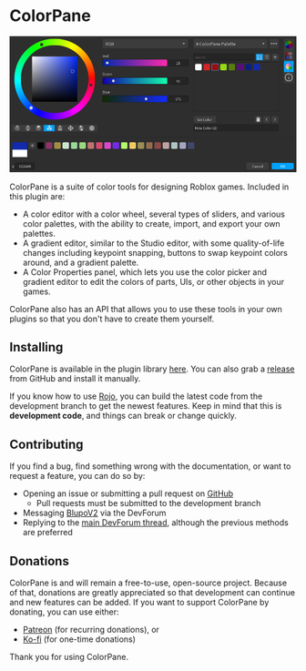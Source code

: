 # ColorPane

![Color Editor](docs/images/color-editor.png)

ColorPane is a suite of color tools for designing Roblox games. Included in this plugin are:

- A color editor with a color wheel, several types of sliders, and various color palettes, with the ability to create, import, and export your own palettes.
- A gradient editor, similar to the Studio editor, with some quality-of-life changes including keypoint snapping, buttons to swap keypoint colors around, and a gradient palette.
- A Color Properties panel, which lets you use the color picker and gradient editor to edit the colors of parts, UIs, or other objects in your games.

ColorPane also has an API that allows you to use these tools in your own plugins so that you don't have to create them yourself.

## Installing

ColorPane is available in the plugin library [here](https://roblox.com/library/6474565567/ColorPane). You can also grab a [release](https://github.com/Blupo/ColorPane/releases) from GitHub and install it manually.

If you know how to use [Rojo](https://rojo.space), you can build the latest code from the development branch to get the newest features. Keep in mind that this is **development code**, and things can break or change quickly.

## Contributing

If you find a bug, find something wrong with the documentation, or want to request a feature, you can do so by:

- Opening an issue or submitting a pull request on [GitHub](https://github.com/Blupo/ColorPane/)
    - Pull requests must be submitted to the development branch
- Messaging [BlupoV2](https://devforum.roblox.com/u/blupov2/) via the DevForum
- Replying to the [main DevForum thread](https://devforum.roblox.com/t/1106112), although the previous methods are preferred

## Donations

ColorPane is and will remain a free-to-use, open-source project. Because of that, donations are greatly appreciated so that development can continue and new features can be added. If you want to support ColorPane by donating, you can use either:

- [Patreon](https://patreon.com/Blupo) (for recurring donations), or
- [Ko-fi](https://ko-fi.com/Blupo) (for one-time donations)

Thank you for using ColorPane.